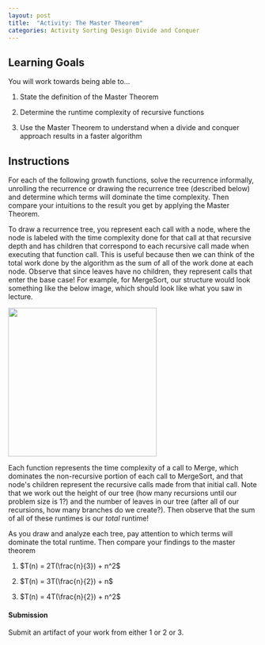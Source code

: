 ```yaml
---
layout: post
title:  "Activity: The Master Theorem"
categories: Activity Sorting Design Divide and Conquer
---
```


## Learning Goals

You will work towards being able to...

1. State the definition of the Master Theorem   

2. Determine the runtime complexity of recursive functions

3. Use the Master Theorem to understand when a divide and conquer approach results in a faster algorithm 

## Instructions

For each of the following growth functions, solve the recurrence informally, unrolling the recurrence or drawing the recurrence tree (described below) and determine which terms will dominate the time complexity. Then compare your intuitions to the result you get by applying the Master Theorem.

To draw a recurrence tree, you represent each call with a node, where the node is labeled with the time complexity done for that call at that recursive depth and has children that correspond to each recursive call made when executing that function call. This is useful because then we can think of the total work done by the algorithm as the sum of all of the work done at each node. Observe that since leaves have no children, they represent calls that enter the base case! For example, for MergeSort, our structure would look something like the below image, which should look like what you saw in lecture.

<img src="{{ site.url }}/assets/imgs/recursion.png" width="300" />

Each function represents the time complexity of a call to Merge, which dominates the non-recursive portion of each call to MergeSort, and that node's children represent the recursive calls made from that initial call. Note that we work out the height of our tree (how many recursions until our problem size is 1?) and the number of leaves in our tree (after all of our recursions, how many branches do we create?). Then observe that the sum of all of these runtimes is our *total* runtime! 

As you draw and analyze each tree, pay attention to which terms will dominate the total runtime. Then compare your findings to the master theorem

1. $T(n) = 2T(\frac{n}{3}) + n^2$

2. $T(n) = 3T(\frac{n}{2}) + n$

3. $T(n) = 4T(\frac{n}{2}) + n^2$

#### Submission
Submit an artifact of your work from either 1 or 2 or 3.

